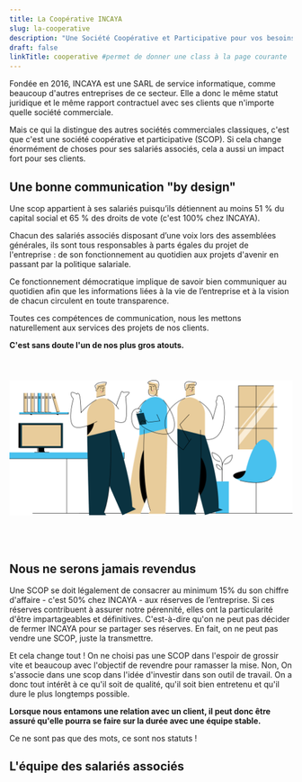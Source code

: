 ```yaml
---
title: La Coopérative INCAYA
slug: la-cooperative
description: "Une Société Coopérative et Participative pour vos besoins numériques; c'est une garantie de confiance. C'est une équipe à l'écoute, des techniciens impliqués, et un projet pérenne."
draft: false
linkTitle: cooperative #permet de donner une class à la page courante
---
```


Fondée en 2016, INCAYA est une SARL de service informatique, comme beaucoup d'autres entreprises de ce secteur. Elle a donc le même statut juridique et le même rapport contractuel avec ses clients que n'importe quelle société commerciale.

Mais ce qui la distingue des autres sociétés commerciales classiques, c'est que c'est une société coopérative et participative (SCOP). Si cela change énormément de choses pour ses salariés associés, cela a aussi un impact fort pour ses clients.

## Une bonne communication "by design"

Une scop appartient à ses salariés puisqu’ils détiennent au moins 51 % du capital social et 65 % des droits de vote (c'est 100% chez INCAYA).

Chacun des salariés associés disposant d’une voix lors des assemblées générales, ils sont tous responsables à parts égales du projet de l'entreprise : de son fonctionnement au quotidien aux projets d'avenir en passant par la politique salariale. 

Ce fonctionnement démocratique implique de savoir bien communiquer au quotidien afin que les informations liées à la vie de l’entreprise et à la vision de chacun circulent en toute transparence.

Toutes ces compétences de communication, nous les mettons naturellement aux services des projets de nos clients.

**C'est sans doute l'un de nos plus gros atouts.**

<img src="equipe2.svg" alt="l'équipe incaya" style="width:auto; max-height:360px; margin-bottom:50px; margin-top:40px;">

## Nous ne serons jamais revendus

Une SCOP se doit légalement de consacrer au minimum 15% du son chiffre d'affaire - c'est 50% chez INCAYA - aux réserves de l’entreprise. Si ces réserves contribuent à assurer notre pérennité, elles ont la particularité d'être impartageables et définitives. C'est-à-dire qu'on ne peut pas décider de fermer INCAYA pour se partager ses réserves. En fait, on ne peut pas vendre une SCOP, juste la transmettre.

Et cela change tout ! On ne choisi pas une SCOP dans l'espoir de grossir vite et beaucoup avec l'objectif de revendre pour ramasser la mise. Non, On s'associe dans une scop dans l'idée d'investir dans son outil de travail. On a donc tout intérêt à ce qu'il soit de qualité, qu'il soit bien entretenu et qu'il dure le plus longtemps possible.

**Lorsque nous entamons une relation avec un client, il peut donc être assuré qu'elle pourra se faire sur la durée avec une équipe stable.**

Ce ne sont pas que des mots, ce sont nos statuts !

## L'équipe des salariés associés
